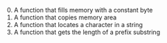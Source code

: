 0. A function that fills memory with a constant byte
1. A function that copies memory area
2. A function that locates a character in a string
3. A function that gets the length of a prefix substring
